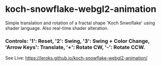 # koch-snowflake-webgl2-animation
Simple translation and rotation of a fractal shape 'Koch Snwoflake' using shader language. Also real-time shader alteration.
### Controls: '1': Reset, '2': Swing, '3': Swing + Color Change, 'Arrow Keys': Translate, '+': Rotate CW, '-': Rotate CCW.
See Live: https://leroks.github.io/koch-snowflake-webgl2-animation/
